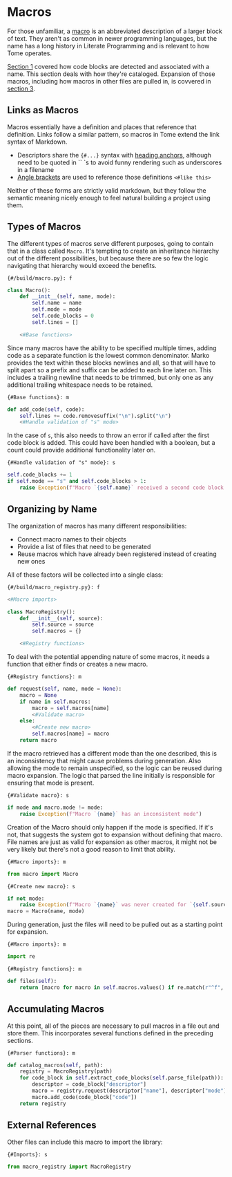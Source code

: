 # Macros

For those unfamiliar, a [macro](https://en.wikipedia.org/wiki/Macro_(computer_science)) is an abbreviated description of a larger block of text. They aren't as common in newer programming languages, but the name has a long history in Literate Programming and is relevant to how Tome operates.

[Section 1](1_Code_Blocks.md) covered how code blocks are detected and associated with a name. This section deals with how they're cataloged. Expansion of those macros, including how macros in other files are pulled in, is covvered in [section 3](3_Expanding_Macros.md).

## Links as Macros

Macros essentially have a definition and places that reference that definition. Links follow a similar pattern, so macros in Tome extend the link syntax of Markdown.

* Descriptors share the `{#...}` syntax with [heading anchors](https://www.markdownguide.org/extended-syntax/#heading-ids), although need to be quoted in `` `s to avoid funny rendering such as underscores in a filename
* [Angle brackets](https://www.markdownguide.org/basic-syntax/#urls-and-email-addresses) are used to reference those definitions `<#like this>`

Neither of these forms are strictly valid markdown, but they follow the semantic meaning nicely enough to feel natural building a project using them.

## Types of Macros

The different types of macros serve different purposes, going to contain that in a class called `Macro`. It's tempting to create an inheritance hierarchy out of the different possibilities, but because there are so few the logic navigating that hierarchy would exceed the benefits.

`{#/build/macro.py}: f`
```python
class Macro():
    def __init__(self, name, mode):
        self.name = name
        self.mode = mode
        self.code_blocks = 0
        self.lines = []

    <#Base functions>
```

Since many macros have the ability to be specified multiple times, adding code as a separate function is the lowest common denominator. Marko provides the text within these blocks newlines and all, so that will have to split apart so a prefix and suffix can be added to each line later on. This includes a trailing newline that needs to be trimmed, but only one as any additional trailing whitespace needs to be retained.

`{#Base functions}: m`
```python
def add_code(self, code):
    self.lines += code.removesuffix("\n").split("\n")
    <#Handle validation of "s" mode>
```

In the case of `s`, this also needs to throw an error if called after the first code block is added. This could have been handled with a boolean, but a count could provide additional functionality later on.

`{#Handle validation of "s" mode}: s`
```python
self.code_blocks += 1
if self.mode == "s" and self.code_blocks > 1:
    raise Exception(f"Macro `{self.name}` received a second code block with mode {self.mode}")
```

## Organizing by Name

The organization of macros has many different responsibilities:

* Connect macro names to their objects
* Provide a list of files that need to be generated
* Reuse macros which have already been registered instead of creating new ones

All of these factors will be collected into a single class:

`{#/build/macro_registry.py}: f`
```python
<#Macro imports>

class MacroRegistry():
    def __init__(self, source):
        self.source = source
        self.macros = {}

    <#Registry functions>
```

To deal with the potential appending nature of some macros, it needs a function that either finds or creates a new macro.

`{#Registry functions}: m`
```python
def request(self, name, mode = None):
    macro = None
    if name in self.macros:
        macro = self.macros[name]
        <#Validate macro>
    else:
        <#Create new macro>
        self.macros[name] = macro
    return macro
```

If the macro retrieved has a different mode than the one described, this is an inconsistency that might cause problems during generation. Also allowing the mode to remain unspecified, so the logic can be reused during macro expansion. The logic that parsed the line initially is responsible for ensuring that mode is present.

`{#Validate macro}: s`
```python
if mode and macro.mode != mode:
    raise Exception(f"Macro `{name}` has an inconsistent mode")
```

Creation of the Macro should only happen if the mode is specified. If it's not, that suggests the system got to expansion without defining that macro. File names are just as valid for expansion as other macros, it might not be very likely but there's not a good reason to limit that ability.

`{#Macro imports}: m`
```python
from macro import Macro
```

`{#Create new macro}: s`
```python
if not mode:
    raise Exception(f"Macro `{name}` was never created for `{self.source}`")
macro = Macro(name, mode)
```

During generation, just the files will need to be pulled out as a starting point for expansion.

`{#Macro imports}: m`
```python
import re
```

`{#Registry functions}: m`
```python
def files(self):
    return [macro for macro in self.macros.values() if re.match(r"^f", macro.mode)]
```

## Accumulating Macros

At this point, all of the pieces are necessary to pull macros in a file out and store them. This incorporates several functions defined in the preceding sections.

`{#Parser functions}: m`
```python
def catalog_macros(self, path):
    registry = MacroRegistry(path)
    for code_block in self.extract_code_blocks(self.parse_file(path)):
        descriptor = code_block["descriptor"]
        macro = registry.request(descriptor["name"], descriptor["mode"])
        macro.add_code(code_block["code"])
    return registry
```

## External References

Other files can include this macro to import the library:

`{#Imports}: s`
```python
from macro_registry import MacroRegistry
```
